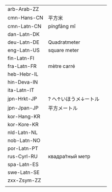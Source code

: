 | | | |
|-|-|-|
| arb-Arab-ZZ |  |  |
| cmn-Hans-CN | 平方米 |  |
| cmn-Latn-CN | píngfāng mǐ |  |
| dan-Latn-DK |  |  |
| deu-Latn-DE | Quadratmeter |  |
| eng-Latn-US | square meter |  |
| fin-Latn-FI |  |  |
| fra-Latn-FR | mètre carré |  |
| heb-Hebr-IL |  |  |
| hin-Deva-IN |  |  |
| ita-Latn-IT |  |  |
| jpn-Hrkt-JP | ? へ↑いほうメ↓ートル |  |
| jpn-Jpan-JP | 平方メートル |  |
| kor-Hang-KR |  |  |
| kor-Kore-KR |  |  |
| nld-Latn-NL |  |  |
| nob-Latn-NO |  |  |
| por-Latn-PT |  |  |
| rus-Cyrl-RU | квадра́тный метр |  |
| spa-Latn-ES |  |  |
| swe-Latn-SE |  |  |
| zxx-Zsym-ZZ |  |  |
|  |  |  |
